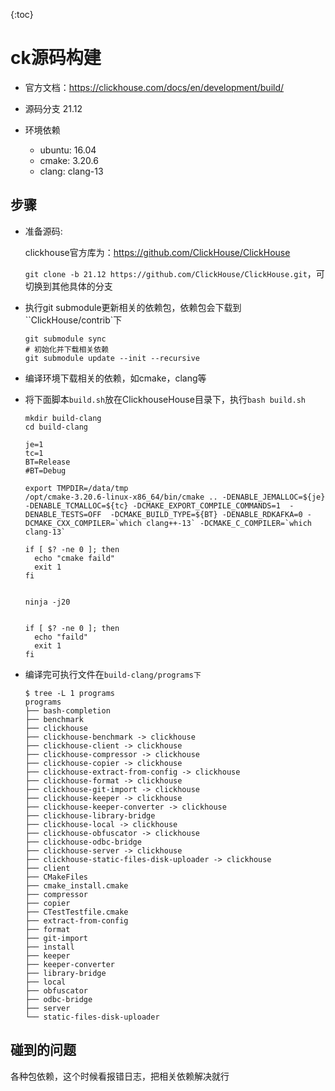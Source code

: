 {:toc}

# ck源码构建
- 官方文档：https://clickhouse.com/docs/en/development/build/
- 源码分支 21.12

- 环境依赖
  - ubuntu: 16.04
  - cmake: 3.20.6
  - clang: clang-13

## 步骤

- 准备源码: 

  clickhouse官方库为：https://github.com/ClickHouse/ClickHouse

  `git clone -b 21.12 https://github.com/ClickHouse/ClickHouse.git`，可切换到其他具体的分支

- 执行git submodule更新相关的依赖包，依赖包会下载到``ClickHouse/contrib`下

  ```shell
  git submodule sync
  # 初始化并下载相关依赖
  git submodule update --init --recursive 
  ```

- 编译环境下载相关的依赖，如cmake，clang等

- 将下面脚本`build.sh`放在ClickhouseHouse目录下，执行`bash build.sh`

  ```
  mkdir build-clang
  cd build-clang
  
  je=1
  tc=1
  BT=Release
  #BT=Debug
  
  export TMPDIR=/data/tmp
  /opt/cmake-3.20.6-linux-x86_64/bin/cmake .. -DENABLE_JEMALLOC=${je}  -DENABLE_TCMALLOC=${tc} -DCMAKE_EXPORT_COMPILE_COMMANDS=1  -DENABLE_TESTS=OFF  -DCMAKE_BUILD_TYPE=${BT} -DENABLE_RDKAFKA=0 -DCMAKE_CXX_COMPILER=`which clang++-13` -DCMAKE_C_COMPILER=`which clang-13`
  
  if [ $? -ne 0 ]; then
    echo "cmake faild"
    exit 1
  fi
  
  
  ninja -j20
  
  
  if [ $? -ne 0 ]; then
    echo "faild"
    exit 1
  fi
  ```

- 编译完可执行文件在`build-clang/programs下`

  ```
  $ tree -L 1 programs
  programs
  ├── bash-completion
  ├── benchmark
  ├── clickhouse
  ├── clickhouse-benchmark -> clickhouse
  ├── clickhouse-client -> clickhouse
  ├── clickhouse-compressor -> clickhouse
  ├── clickhouse-copier -> clickhouse
  ├── clickhouse-extract-from-config -> clickhouse
  ├── clickhouse-format -> clickhouse
  ├── clickhouse-git-import -> clickhouse
  ├── clickhouse-keeper -> clickhouse
  ├── clickhouse-keeper-converter -> clickhouse
  ├── clickhouse-library-bridge
  ├── clickhouse-local -> clickhouse
  ├── clickhouse-obfuscator -> clickhouse
  ├── clickhouse-odbc-bridge
  ├── clickhouse-server -> clickhouse
  ├── clickhouse-static-files-disk-uploader -> clickhouse
  ├── client
  ├── CMakeFiles
  ├── cmake_install.cmake
  ├── compressor
  ├── copier
  ├── CTestTestfile.cmake
  ├── extract-from-config
  ├── format
  ├── git-import
  ├── install
  ├── keeper
  ├── keeper-converter
  ├── library-bridge
  ├── local
  ├── obfuscator
  ├── odbc-bridge
  ├── server
  └── static-files-disk-uploader
  ```

## 碰到的问题

各种包依赖，这个时候看报错日志，把相关依赖解决就行